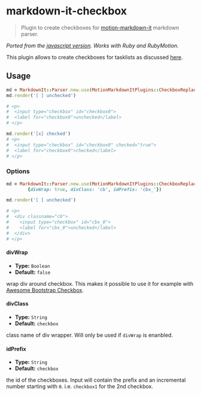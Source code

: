 # markdown-it-checkbox

> Plugin to create checkboxes for [motion-markdown-it](https://github.com/digitalmoksha/motion-markdown-it) markdown parser.

_Ported from the [javascript version](https://github.com/mcecot/markdown-it-checkbox). Works with Ruby and RubyMotion._


This plugin allows to create checkboxes for tasklists as discussed [here](http://talk.commonmark.org/t/task-lists-in-standard-markdown/41).

## Usage

```ruby
md = MarkdownIt::Parser.new.use(MotionMarkdownItPlugins::CheckboxReplace)
md.render('[ ] unchecked')

# <p>
#  <input type="checkbox" id="checkbox0">
#  <label for="checkbox0">unchecked</label>
# </p>

md.render('[x] checked')
# <p>
#  <input type="checkbox" id="checkbox0" checked="true">
#  <label for="checkbox0">checked</label>
# </p>
```

### Options

```ruby
md = MarkdownIt::Parser.new.use(MotionMarkdownItPlugins::CheckboxReplace,
        {divWrap: true, divClass: 'cb', idPrefix: 'cbx_'})

md.render('[ ] unchecked')

# <p>
#  <div classname="cb">
#    <input type="checkbox" id="cbx_0">
#    <label for="cbx_0">unchecked</label>
#  </div>
# </p>
```

#### divWrap

* **Type:** `Boolean`
* **Default:** `false`

wrap div around checkbox. This makes it possible to use it for example with [Awesome Bootstrap Checkbox](https://github.com/flatlogic/awesome-bootstrap-checkbox/).

#### divClass

* **Type:** `String`
* **Default:** `checkbox`

class name of div wrapper. Will only be used if `divWrap` is enanbled.

#### idPrefix

* **Type:** `String`
* **Default:** `checkbox`

the id of the checkboxes.  Input will contain the prefix and an incremental number starting with `0`. i.e. `checkbox1` for the 2nd checkbox.
